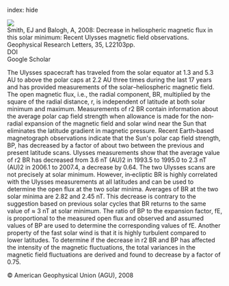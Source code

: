 index: hide

<div class="Citation">
    <div class="Citation-thumb CitationThumb-linked"  data-href="https://doi.org/10.1029/2008gl035345">
      <img src="https://static.claimspace.cloud/climate-study-static/refs/thumbs/8/Smith_and_Balogh_2008-thumb.png" />
    </div>

  <div class="Citation-body">
    <div class="Citation-text">Smith, EJ and Balogh, A, 2008: Decrease in heliospheric magnetic flux in this solar minimum: Recent Ulysses magnetic field observations. <span class="Article-journal">Geophysical Research Letters, </span><span class="Article-volume">35, </span> L22103pp.</div>
    <div class="Citation-links">
      <div class="CitationLink" data-href="https://doi.org/10.1029/2008gl035345">
        <div class="CitationLink-icon CitationLink-Doi"></div>
        <div class="CitationLink-text">DOI</div>
      </div>
      <div class="CitationLink" data-href="https://scholar.google.com/scholar?q=10.1029/2008gl035345">
        <div class="CitationLink-icon CitationLink-Scholar"></div>
        <div class="CitationLink-text">Google Scholar</div>
      </div>
    </div>
  </div>
</div>

The Ulysses spacecraft has traveled from the solar equator at 1.3 and 5.3 AU to above the polar caps at 2.2 AU three times during the last 17 years and has provided measurements of the solar–heliospheric magnetic field. The open magnetic flux, i.e., the radial component, BR, multiplied by the square of the radial distance, r, is independent of latitude at both solar minimum and maximum. Measurements of r2 BR contain information about the average polar cap field strength when allowance is made for the non‐radial expansion of the magnetic field and solar wind near the Sun that eliminates the latitude gradient in magnetic pressure. Recent Earth‐based magnetograph observations indicate that the Sun's polar cap field strength, BP, has decreased by a factor of about two between the previous and present latitude scans. Ulysses measurements show that the average value of r2 BR has decreased from 3.6 nT (AU)2 in 1993.5 to 1995.0 to 2.3 nT (AU)2 in 2006.1 to 2007.4, a decrease by 0.64. The two Ulysses scans are not precisely at solar minimum. However, in‐ecliptic BR is highly correlated with the Ulysses measurements at all latitudes and can be used to determine the open flux at the two solar minima. Averages of BR at the two solar minima are 2.82 and 2.45 nT. This decrease is contrary to the suggestion based on previous solar cycles that BR returns to the same value of ≈ 3 nT at solar minimum. The ratio of BP to the expansion factor, fE, is proportional to the measured open flux and observed and assumed values of BP are used to determine the corresponding values of fE. Another property of the fast solar wind is that it is highly turbulent compared to lower latitudes. To determine if the decrease in r2 BR and BP has affected the intensity of the magnetic fluctuations, the total variances in the magnetic field fluctuations are derived and found to decrease by a factor of 0.75.

<div class="Citation-copy">
&copy; American Geophysical Union (AGU), 2008
</div>